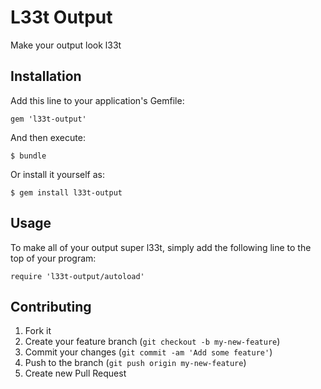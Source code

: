 L33t Output
===========

Make your output look l33t

## Installation

Add this line to your application's Gemfile:

    gem 'l33t-output'

And then execute:

    $ bundle

Or install it yourself as:

    $ gem install l33t-output

## Usage

To make all of your output super l33t, simply add the following line to the top of your program:

    require 'l33t-output/autoload'

## Contributing

1. Fork it
2. Create your feature branch (`git checkout -b my-new-feature`)
3. Commit your changes (`git commit -am 'Add some feature'`)
4. Push to the branch (`git push origin my-new-feature`)
5. Create new Pull Request
